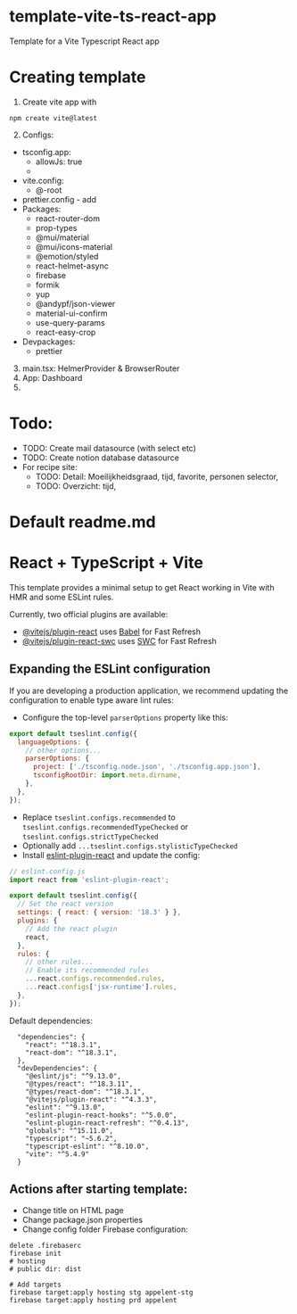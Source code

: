 # template-vite-ts-react-app

Template for a Vite Typescript React app

# Creating template

1. Create vite app with

```
npm create vite@latest

```

2. Configs:

- tsconfig.app:
  - allowJs: true
  -
- vite.config:
  - @-root
- prettier.config - add
- Packages:
  - react-router-dom
  - prop-types
  - @mui/material
  - @mui/icons-material
  - @emotion/styled
  - react-helmet-async
  - firebase
  - formik
  - yup
  - @andypf/json-viewer
  - material-ui-confirm
  - use-query-params
  - react-easy-crop
- Devpackages:
  - prettier

3. main.tsx: HelmerProvider & BrowserRouter
4. App: Dashboard
5.

# Todo:

- TODO: Create mail datasource (with select etc)
- TODO: Create notion database datasource
- For recipe site:
  - TODO: Detail: Moeilijkheidsgraad, tijd, favorite, personen selector,
  - TODO: Overzicht: tijd,

# Default readme.md

# React + TypeScript + Vite

This template provides a minimal setup to get React working in Vite with HMR and some ESLint rules.

Currently, two official plugins are available:

- [@vitejs/plugin-react](https://github.com/vitejs/vite-plugin-react/blob/main/packages/plugin-react/README.md) uses [Babel](https://babeljs.io/) for Fast Refresh
- [@vitejs/plugin-react-swc](https://github.com/vitejs/vite-plugin-react-swc) uses [SWC](https://swc.rs/) for Fast Refresh

## Expanding the ESLint configuration

If you are developing a production application, we recommend updating the configuration to enable type aware lint rules:

- Configure the top-level `parserOptions` property like this:

```js
export default tseslint.config({
  languageOptions: {
    // other options...
    parserOptions: {
      project: ['./tsconfig.node.json', './tsconfig.app.json'],
      tsconfigRootDir: import.meta.dirname,
    },
  },
});
```

- Replace `tseslint.configs.recommended` to `tseslint.configs.recommendedTypeChecked` or `tseslint.configs.strictTypeChecked`
- Optionally add `...tseslint.configs.stylisticTypeChecked`
- Install [eslint-plugin-react](https://github.com/jsx-eslint/eslint-plugin-react) and update the config:

```js
// eslint.config.js
import react from 'eslint-plugin-react';

export default tseslint.config({
  // Set the react version
  settings: { react: { version: '18.3' } },
  plugins: {
    // Add the react plugin
    react,
  },
  rules: {
    // other rules...
    // Enable its recommended rules
    ...react.configs.recommended.rules,
    ...react.configs['jsx-runtime'].rules,
  },
});
```

Default dependencies:

```
  "dependencies": {
    "react": "^18.3.1",
    "react-dom": "^18.3.1",
  },
  "devDependencies": {
    "@eslint/js": "^9.13.0",
    "@types/react": "^18.3.11",
    "@types/react-dom": "^18.3.1",
    "@vitejs/plugin-react": "^4.3.3",
    "eslint": "^9.13.0",
    "eslint-plugin-react-hooks": "^5.0.0",
    "eslint-plugin-react-refresh": "^0.4.13",
    "globals": "^15.11.0",
    "typescript": "~5.6.2",
    "typescript-eslint": "^8.10.0",
    "vite": "^5.4.9"
  }

```

## Actions after starting template:

- Change title on HTML page
- Change package.json properties
- Change config folder
  Firebase configuration:

```
delete .firebaserc
firebase init
# hosting
# public dir: dist

# Add targets
firebase target:apply hosting stg appelent-stg
firebase target:apply hosting prd appelent
```
